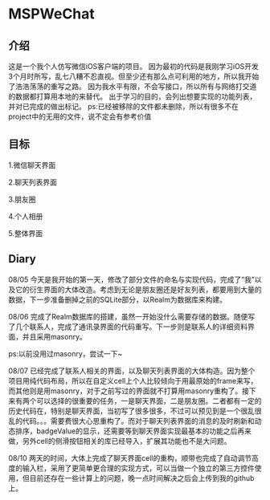 # MSPWeChat
## 介绍
这是一个我个人仿写微信iOS客户端的项目。
因为最初的代码是我刚学习iOS开发3个月时所写，乱七八糟不忍直视。但至少还有那么点可利用的地方，所以我开始了浩浩荡荡的重写之路。
因为我水平有限，不会写接口，所以所有与网络打交道的数据都打算用本地的来替代。
出于学习的目的，会列出想要实现的功能列表，并对已完成的做出标记。
ps:已经被移除的文件都未删除，所以有很多不在project中的无用的文件，说不定会有参考价值

## 目标
1.微信聊天界面

2.聊天列表界面

3.朋友圈

4.个人相册

5.整体界面

## Diary
08/05 今天是我开始的第一天，修改了部分文件的命名与实现代码，完成了“我”以及它的衍生界面的大体改造。考虑到无论是朋友圈还是好友列表，都要用到大量的数据，下一步准备删掉之前的SQLite部分，以Realm为数据库来构建。

08/06 完成了Realm数据库的搭建，虽然一开始没什么需要存储的数据。随便写了几个联系人，完成了通讯录界面的代码重写。下一步则是联系人的详细资料界面，并且采用masonry。

ps:以前没用过masonry，尝试一下~

08/07 已经完成了联系人相关的界面，以及聊天列表界面的大体构造。因为整个项目用纯代码布局，所以在自定义cell上个人比较倾向于用最原始的frame来写，而其他则是用masonry，对于之前写过的界面就不打算用masonry重构了。接下来有两个可以选择的很重要的任务，一是聊天界面，二是朋友圈。二者都有一定的历史代码在，特别是聊天界面，当初写了很多很多，不过可以预见到是一个很乱很乱的代码。。。需要费很大心思重构了。而对于聊天列表界面的消息的及时刷新和动态排序，badgeValue的显示，还需要等到聊天界面实现最基本的功能之后再来做，另外cell的侧滑按钮相关的库已经导入，扩展其功能也不是大问题。

08/10 两天的时间，大体上完成了聊天界面cell的重构，顺带也完成了自动调节高度的输入栏，采用了更简单更合理的实现方式，可以当做一个独立的第三方控件使用，但目前还存在一些计算上的问题，晚一点时间解决之后会上传到我的github上。



